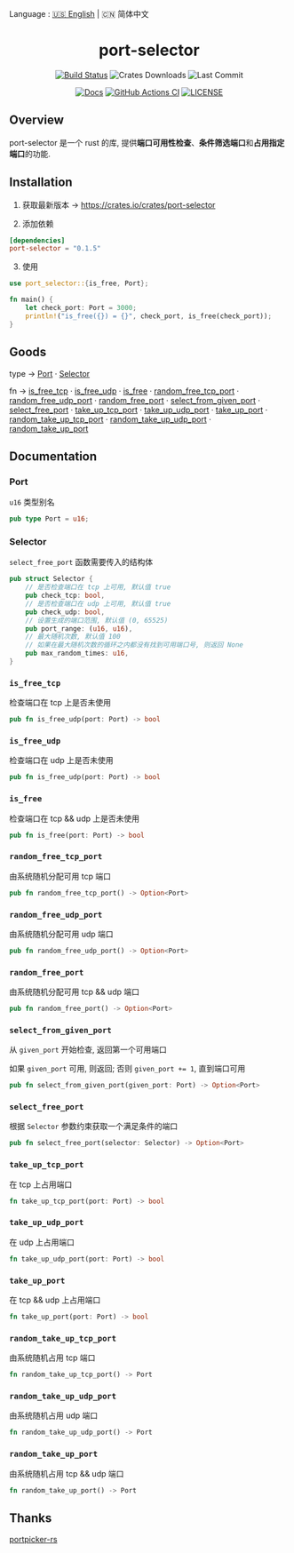 Language : [🇺🇸 English](./README.md) | 🇨🇳 简体中文

<h1 align="center">port-selector</h1>
<div align="center">

[![Build Status](https://img.shields.io/crates/v/port-selector)](https://crates.io/crates/port-selector)
![Crates Downloads](https://img.shields.io/crates/d/port-selector)
![Last Commit](https://img.shields.io/github/last-commit/ZingerLittleBee/port-selector-rs)

</div>
<div align="center">

[![Docs](https://img.shields.io/docsrs/port-selector)](https://docs.rs/port-selector/0.1.1/port_selector/)
[![GitHub Actions CI](https://img.shields.io/github/workflow/status/ZingerLittleBee/port-selector-rs/Test%20CI)](https://github.com/ZingerLittleBee/port-selector-rs/actions)
[![LICENSE](https://img.shields.io/crates/l/port-selector)](./LICENSE)

</div>

## Overview
port-selector 是一个 rust 的库, 提供**端口可用性检查**、**条件筛选端口**和**占用指定端口**的功能.

## Installation
1. 获取最新版本 -> https://crates.io/crates/port-selector

2. 添加依赖
```toml
[dependencies]
port-selector = "0.1.5"
```

3. 使用
```rust
use port_selector::{is_free, Port};

fn main() {
    let check_port: Port = 3000;
    println!("is_free({}) = {}", check_port, is_free(check_port));
}
```

## Goods
type -> [Port](#port) · [Selector](#selector)

fn -> [is_free_tcp](#is_free_tcp) · [is_free_udp](#is_free_udp) · [is_free](#is_free) · [random_free_tcp_port](#random_free_tcp_port) · [random_free_udp_port](#random_free_udp_port) · [random_free_port](#random_free_port) · [select_from_given_port](#select_from_given_port) · [select_free_port](#select_free_port) · [take_up_tcp_port](#take_up_tcp_port) · [take_up_udp_port](#take_up_udp_port) · [take_up_port](#take_up_port) · [random_take_up_tcp_port](#random_take_up_tcp_port) · [random_take_up_udp_port](#random_take_up_udp_port) · [random_take_up_port](#random_take_up_port)


## Documentation
### Port
`u16` 类型别名
```rust
pub type Port = u16;
```

### Selector
`select_free_port` 函数需要传入的结构体
```rust
pub struct Selector {
    // 是否检查端口在 tcp 上可用, 默认值 true
    pub check_tcp: bool,
    // 是否检查端口在 udp 上可用, 默认值 true
    pub check_udp: bool,
    // 设置生成的端口范围, 默认值 (0, 65525)
    pub port_range: (u16, u16),
    // 最大随机次数, 默认值 100
    // 如果在最大随机次数的循环之内都没有找到可用端口号, 则返回 None
    pub max_random_times: u16,
}
```

### `is_free_tcp`
检查端口在 tcp 上是否未使用
```rust
pub fn is_free_udp(port: Port) -> bool
```

### `is_free_udp`
检查端口在 udp 上是否未使用
```rust
pub fn is_free_udp(port: Port) -> bool
```

### `is_free`
检查端口在 tcp && udp 上是否未使用
```rust
pub fn is_free(port: Port) -> bool
```

### `random_free_tcp_port`
由系统随机分配可用 tcp 端口
```rust
pub fn random_free_tcp_port() -> Option<Port>
```

### `random_free_udp_port`
由系统随机分配可用 udp 端口
```rust
pub fn random_free_udp_port() -> Option<Port>
```

### `random_free_port`
由系统随机分配可用 tcp && udp 端口
```rust
pub fn random_free_port() -> Option<Port>
```

### `select_from_given_port`
从 `given_port` 开始检查, 返回第一个可用端口

如果 `given_port` 可用, 则返回; 否则 `given_port += 1`, 直到端口可用
```rust
pub fn select_from_given_port(given_port: Port) -> Option<Port>
```

### `select_free_port`
根据 `Selector` 参数约束获取一个满足条件的端口
```rust
pub fn select_free_port(selector: Selector) -> Option<Port>
```

### `take_up_tcp_port`
在 tcp 上占用端口
```rust
fn take_up_tcp_port(port: Port) -> bool
```

### `take_up_udp_port`
在 udp 上占用端口
```rust
fn take_up_udp_port(port: Port) -> bool
```

### `take_up_port`
在 tcp && udp 上占用端口
```rust
fn take_up_port(port: Port) -> bool
```

### `random_take_up_tcp_port`
由系统随机占用 tcp 端口
```rust
fn random_take_up_tcp_port() -> Port
```

### `random_take_up_udp_port`
由系统随机占用 udp 端口
```rust
fn random_take_up_udp_port() -> Port
```

### `random_take_up_port`
由系统随机占用 tcp && udp 端口
```rust
fn random_take_up_port() -> Port
```

## Thanks
[portpicker-rs](https://github.com/Dentosal/portpicker-rs)
